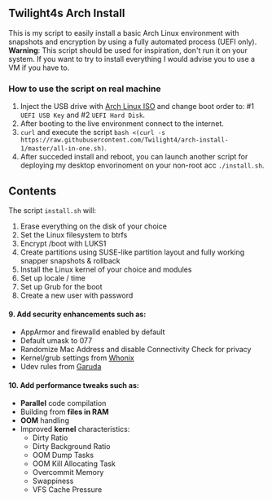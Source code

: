 ## Twilight4s Arch Install

This is my script to easily install a basic Arch Linux environment with snapshots and encryption by using a fully automated process (UEFI only).
**Warning**: This script should be used for inspiration, don't run it on your system. If you want to try to install everything I would advise you to use a VM if you have to.

### How to use the script on real machine
1. Inject the USB drive with [Arch Linux ISO](https://archlinux.org/download/) and change boot order to: #1 `UEFI USB Key` and #2 `UEFI Hard Disk`.
2. After booting to the live environment connect to the internet.
3. `curl` and execute the script `bash <(curl -s https://raw.githubusercontent.com/Twilight4/arch-install-1/master/all-in-one.sh)`.
4. After succeded install and reboot, you can launch another script for deploying my desktop envorinoment on your non-root acc `./install.sh`.

## Contents
The script `install.sh` will:
1. Erase everything on the disk of your choice
2. Set the Linux filesystem to btrfs
3. Encrypt /boot with LUKS1
4. Create partitions using SUSE-like partition layout and fully working snapper snapshots & rollback
5. Install the Linux kernel of your choice and modules
6. Set up locale / time
7. Set up Grub for the boot
8. Create a new user with password
#### 9. Add security enhancements such as:
- AppArmor and firewalld enabled by default
- Default umask to 077
- Randomize Mac Address and disable Connectivity Check for privacy
- Kernel/grub settings from [Whonix](https://github.com/Whonix/security-misc/tree/master/etc/default)
- Udev rules from [Garuda](https://gitlab.com/garuda-linux/themes-and-settings/settings/garuda-common-settings/-/tree/master/etc/udev/rules.d)
#### 10. Add performance tweaks such as:
- **Parallel** code compilation
- Building from **files in RAM**
- **OOM** handling
- Improved **kernel** characteristics:
  - Dirty Ratio
  - Dirty Background Ratio
  - OOM Dump Tasks
  - OOM Kill Allocating Task
  - Overcommit Memory
  - Swappiness
  - VFS Cache Pressure
